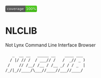 ![coverage](coverage.png)
# NLCLIB
Not Lynx Command Line Interface Browser
```
   _  __ __   _____ __    ____ ___ 
  / |/ // /  / ___// /   /  _// _ )
 /    // /__/ /__ / /__ _/ / / _  |
/_/|_//____/\___//____//___//____/ 
                                  
```
